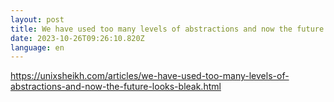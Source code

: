 ```yaml
---
layout: post
title: We have used too many levels of abstractions and now the future looks bleak
date: 2023-10-26T09:26:10.820Z
language: en
---
```

<https://unixsheikh.com/articles/we-have-used-too-many-levels-of-abstractions-and-now-the-future-looks-bleak.html>